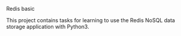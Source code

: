 Redis basic

This project contains tasks for learning to use the Redis NoSQL data storage application with Python3.
